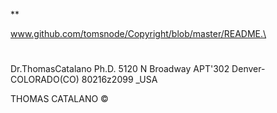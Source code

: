 *\*

www.github.com/tomsnode/Copyright/blob/master/README.\

#
Dr.ThomasCatalano Ph.D.
5120 N Broadway APT'302 
Denver-COLORADO(CO) 80216z2099 _USA

THOMAS CATALANO ©
